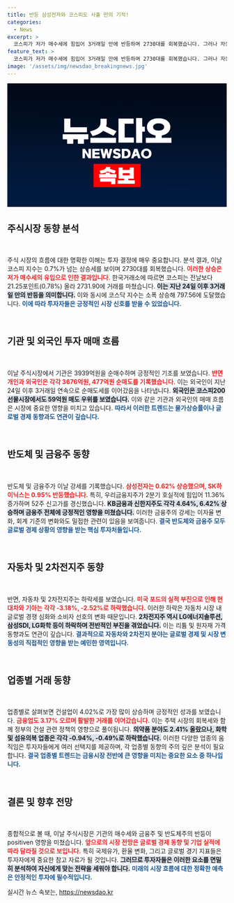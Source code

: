 ```yaml
---
title: 반등 삼성전자와 코스피도 사흘 만의 기적!
categories:
  - News
excerpt: >
  코스피가 저가 매수세에 힘입어 3거래일 만에 반등하며 2730대를 회복했습니다. 그러나 자동차주와 2차전지주는 하락세를 이어가며 간밤 미국 포드의 실적 부진이 영향을 미쳤습니다. 금융주는 호실적에 힘입어 강세를 보였습니다.
feature_text: >
  코스피가 저가 매수세에 힘입어 3거래일 만에 반등하며 2730대를 회복했습니다. 그러나 자동차주와 2차전지주는 하락세를 이어가며 간밤 미국 포드의 실적 부진이 영향을 미쳤습니다. 금융주는 호실적에 힘입어 강세를 보였습니다.
image: '/assets/img/newsdao_breakingnews.jpg'
---
```


<p><img src="/assets/img/newsdao_breakingnews.jpg" alt="implanttips 속보" /></p>

<h2 data-ke-size="size26">주식시장 동향 분석</h2>

<p data-ke-size="size16">&nbsp;</p>  

<p>주식 시장의 흐름에 대한 명확한 이해는 투자 결정에 매우 중요합니다. 분석 결과, 이날 코스피 지수는 0.7%가 넘는 상승세를 보이며 2730대를 회복했습니다. <b><span style="color: #ee2323;">이러한 상승은 저가 매수세의 유입으로 인한 결과입니다.</span></b> 한국거래소에 따르면 코스피는 전날보다 21.25포인트(0.78%) 올라 2731.90에 거래를 마쳤습니다. <b><span style="background-color: #21538527;">이는 지난 24일 이후 3거래일 만의 반등을 의미합니다.</span></b> 이와 동시에 코스닥 지수는 소폭 상승해 797.56에 도달했습니다. <b><span style="color: #1a5490;">이에 따라 투자자들은 긍정적인 시장 신호를 받을 수 있었습니다.</span></b></p>

<p data-ke-size="size16">&nbsp;</p>  

<h2 data-ke-size="size26">기관 및 외국인 투자 매매 흐름</h2>

<p data-ke-size="size16">&nbsp;</p>  

<p>이날 주식시장에서 기관은 3939억원을 순매수하며 긍정적인 기조를 보였습니다. <b><span style="color: #ee2323;">반면 개인과 외국인은 각각 3676억원, 477억원 순매도를 기록했습니다.</span></b> 이는 외국인이 지난 24일 이후 3거래일 연속으로 순매도세를 이어갔음을 나타냅니다. <b><span style="background-color: #21538527;">외국인은 코스피200선물시장에서도 59억원 매도 우위를 보였습니다.</span></b> 이와 같은 기관과 외국인의 매매 흐름은 시장에 중요한 영향을 미치고 있습니다. <b><span style="color: #1a5490;">따라서 이러한 트렌드는 물가상승률이나 글로벌 경제 동향과도 연관이 깊습니다.</span></b></p>

<p data-ke-size="size16">&nbsp;</p>  

<h2 data-ke-size="size26">반도체 및 금융주 동향</h2>

<p data-ke-size="size16">&nbsp;</p>  

<p>반도체 및 금융주가 이날 강세를 기록했습니다. <b><span style="color: #ee2323;">삼성전자는 0.62% 상승했으며, SK하이닉스는 0.95% 반등했습니다.</span></b> 특히, 우리금융지주가 2분기 호실적에 힘입어 11.36% 증가하며 52주 신고가를 경신했습니다. <b><span style="background-color: #21538527;">KB금융과 신한지주도 각각 4.64%, 6.42% 상승하며 금융주 전체에 긍정적인 영향을 미쳤습니다.</span></b> 이러한 금융주의 강세는 이자율 변화, 회계 기준의 변화와도 밀접한 관련이 있음을 보여줍니다. <b><span style="color: #1a5490;">결국 반도체와 금융주 모두 글로벌 경제 상황의 영향을 받는 핵심 투자처들입니다.</span></b></p>

<p data-ke-size="size16">&nbsp;</p>  

<h2 data-ke-size="size26">자동차 및 2차전지주 동향</h2>

<p data-ke-size="size16">&nbsp;</p>  

<p>반면, 자동차 및 2차전지주는 하락세를 보였습니다. <b><span style="color: #ee2323;">미국 포드의 실적 부진으로 인해 현대차와 기아는 각각 -3.18%, -2.52%로 하락했습니다.</span></b> 이러한 하락은 자동차 시장 내 글로벌 경쟁 심화와 소비자 선호의 변화 때문입니다. <b><span style="background-color: #21538527;">2차전지주 역시 LG에너지솔루션, 삼성SDI, LG화학 등이 하락하며 전반적인 부진을 겪었습니다.</span></b> 이는 리튬 및 원자재 가격 동향과도 연관이 깊습니다. <b><span style="color: #1a5490;">결과적으로 자동차와 2차전지 분야는 글로벌 경제 및 시장 변동성의 직접적인 영향을 받는 예민한 영역입니다.</span></b></p>

<p data-ke-size="size16">&nbsp;</p>  

<h2 data-ke-size="size26">업종별 거래 동향</h2>

<p data-ke-size="size16">&nbsp;</p>  

<p>업종별로 살펴보면 건설업이 4.02%로 가장 많이 상승하며 긍정적인 성과를 보였습니다. <b><span style="color: #ee2323;">금융업도 3.17% 오르며 활발한 거래를 이어갔습니다.</span></b> 이는 주택 시장의 회복세와 함께 정부의 건설 관련 정책의 영향으로 풀이됩니다. <b><span style="background-color: #21538527;">의약품 분야도 2.41% 올랐으나, 화학 및 섬유의복 업종은 각각 -0.94%, -0.49%로 하락했습니다.</span></b> 이러한 다양한 업종의 움직임은 투자자들에게 여러 선택지를 제공하며, 각 업종별 동향의 주의 깊은 분석이 필요합니다. <b><span style="color: #1a5490;">결국 업종별 트렌드는 금융시장 전반에 큰 영향을 미치는 중요한 요소 중 하나입니다.</span></b></p>

<p data-ke-size="size16">&nbsp;</p>  

<h2 data-ke-size="size26">결론 및 향후 전망</h2>

<p data-ke-size="size16">&nbsp;</p>  

<p>종합적으로 볼 때, 이날 주식시장은 기관의 매수세와 금융주 및 반도체주의 반등이 positiven 영향을 미쳤습니다. <b><span style="color: #ee2323;">앞으로의 시장 전망은 글로벌 경제 동향 및 기업 실적에 따라 달라질 것으로 보입니다.</span></b> 특히 국제유가, 환율 변화, 그리고 글로벌 경기 지표들은 투자자에게 중요한 참고 자료가 될 것입니다. <b><span style="background-color: #21538527;">그러므로 투자자들은 이러한 요소를 면밀히 분석하여 자신에게 맞는 전략을 세워야 합니다.</span></b> <b><span style="color: #1a5490;">미래의 시장 흐름에 대한 정확한 예측은 안정적인 투자에 필수적입니다.</span></b></p>
실시간 뉴스 속보는, <a href="https://newsdao.kr" rel="dofollow">https://newsdao.kr</a>


